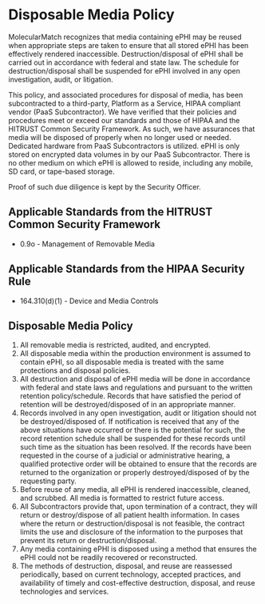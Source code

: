 # Disposable Media Policy

MolecularMatch recognizes that media containing ePHI may be reused when appropriate steps are taken to ensure that all stored ePHI has been effectively rendered inaccessible. Destruction/disposal of ePHI shall be carried out in accordance with federal and state law. The schedule for destruction/disposal shall be suspended for ePHI involved in any open investigation, audit, or litigation.

This policy, and associated procedures for disposal of media, has been subcontracted to a third-party, Platform as a Service, HIPAA compliant vendor (PaaS Subcontractor). We have verified that their policies and procedures meet or exceed our standards and those of HIPAA and the HITRUST Common Security Framework. As such, we have assurances that media will be disposed of properly when no longer used or needed.  Dedicated hardware from PaaS Subcontractors is utilized. ePHI is only stored on encrypted data volumes in by our PaaS Subcontractor. There is no other medium on which ePHI is allowed to reside, including any mobile, SD card, or tape-based storage. 

Proof of such due diligence is kept by the Security Officer.

## Applicable Standards from the HITRUST Common Security Framework

* 0.9o - Management of Removable Media

## Applicable Standards from the HIPAA Security Rule

* 164.310(d)(1) - Device and Media Controls

## Disposable Media Policy

1. All removable media is restricted, audited, and encrypted.
2. All disposable media within the production environment is assumed to contain ePHI, so all disposable media is treated with the same protections and disposal policies.
3. All destruction and disposal of ePHI media will be done in accordance with federal and state laws and regulations and pursuant to the written retention policy/schedule. Records that have satisfied the period of retention will be destroyed/disposed of in an appropriate manner.
4. Records involved in any open investigation, audit or litigation should not be destroyed/disposed of. If notification is received that any of the above situations have occurred or there is the potential for such, the record retention schedule shall be suspended for these records until such time as the situation has been resolved. If the records have been requested in the course of a judicial or administrative hearing, a qualified protective order will be obtained to ensure that the records are returned to the organization or properly destroyed/disposed of by the requesting party. 
5. Before reuse of any media, all ePHI is rendered inaccessible, cleaned, and scrubbed. All media is formatted to restrict future access.
6. All Subcontractors provide that, upon termination of a contract, they will return or destroy/dispose of all patient health information. In cases where the return or destruction/disposal is not feasible, the contract limits the use and disclosure of the information to the purposes that prevent its return or destruction/disposal.
7. Any media containing ePHI is disposed using a method that ensures the ePHI could not be readily recovered or reconstructed.
8. The methods of destruction, disposal, and reuse are reassessed periodically, based on current technology, accepted practices, and availability of timely and cost-effective destruction, disposal, and reuse technologies and services.